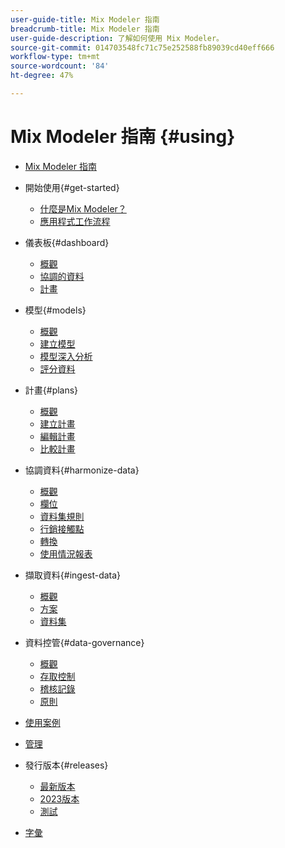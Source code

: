 ```yaml
---
user-guide-title: Mix Modeler 指南
breadcrumb-title: Mix Modeler 指南
user-guide-description: 了解如何使用 Mix Modeler。
source-git-commit: 014703548fc71c75e252588fb89039cd40eff666
workflow-type: tm+mt
source-wordcount: '84'
ht-degree: 47%

---
```



# Mix Modeler 指南 {#using}

+ [Mix Modeler 指南](/help/overview.md)

+ 開始使用{#get-started}
   + [什麼是Mix Modeler？](/help/get-started/about.md)
   + [應用程式工作流程](/help/get-started/workflow.md)

+ 儀表板{#dashboard}
   + [概觀](/help/dashboard/overview.md)
   + [協調的資料](/help/dashboard/harmonized-data.md)
   + [計畫](/help/dashboard/plans.md)

+ 模型{#models}
   + [概觀](/help/models/overview.md)
   + [建立模型](/help/models/create.md)
   + [模型深入分析](/help/models/insights.md)
   + [評分資料](/help/models/scoring-data.md)

+ 計畫{#plans}
   + [概觀](/help/plans/overview.md)
   + [建立計畫](/help/plans/create.md)
   + [編輯計畫](/help/plans/edit.md)
   + [比較計畫](/help/plans/compare.md)

+ 協調資料{#harmonize-data}
   + [概觀](/help/harmonize-data/overview.md)
   + [欄位](/help/harmonize-data/fields.md)
   + [資料集規則](/help/harmonize-data/dataset-rules.md)
   + [行銷接觸點](/help/harmonize-data/marketing-touchpoints.md)
   + [轉換](/help/harmonize-data/conversions.md)
   + [使用情況報表](/help/harmonize-data/usage-report.md)

+ 擷取資料{#ingest-data}
   + [概觀](/help/ingest-data/overview.md)
   + [方案](/help/ingest-data/schemas.md)
   + [資料集](/help/ingest-data/datasets.md)

+ 資料控管{#data-governance}
   + [概觀](/help/data-governance/overview.md)
   + [存取控制](/help/data-governance/access-controls.md)
   + [稽核記錄](/help/data-governance/audit-logs.md)
   + [原則](/help/data-governance/policies.md)

+ [使用案例](/help/main-guide/use-cases.md)

+ [管理](/help/main-guide/administration.md)

+ 發行版本{#releases}
   + [最新版本](/help/releases/latest.md)
   + [2023版本](/help/releases/2023.md)
   + [測試](../releases/test.md)

+ [字彙](/help/main-guide/glossary.md)

